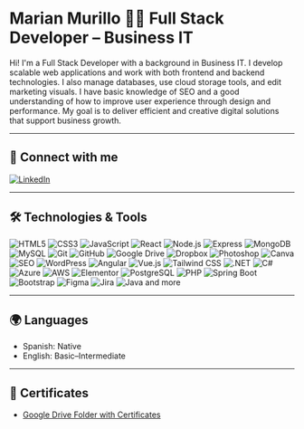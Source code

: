 # Marian Murillo 👩‍💻 Full Stack Developer – Business IT

Hi! I'm a Full Stack Developer with a background in Business IT. I develop scalable web applications and work with both frontend and backend technologies. I also manage databases, use cloud storage tools, and edit marketing visuals. I have basic knowledge of SEO and a good understanding of how to improve user experience through design and performance. My goal is to deliver efficient and creative digital solutions that support business growth.

---

## 🔗 Connect with me

[![LinkedIn](https://img.shields.io/badge/LinkedIn-Profile-blue?logo=linkedin)](https://www.linkedin.com/in/marian-murillo/)


---

## 🛠️ Technologies & Tools



![HTML5](https://img.shields.io/badge/HTML5-E34F26?logo=html5&logoColor=white&style=flat) ![CSS3](https://img.shields.io/badge/CSS3-1572B6?logo=css3&logoColor=white&style=flat) ![JavaScript](https://img.shields.io/badge/JavaScript-F7DF1E?logo=javascript&logoColor=black&style=flat) 
 ![React](https://img.shields.io/badge/React-61DAFB?logo=react&logoColor=black&style=flat)  ![Node.js](https://img.shields.io/badge/Node.js-339933?logo=node.js&logoColor=white&style=flat)  ![Express](https://img.shields.io/badge/Express.js-000000?logo=express&logoColor=white&style=flat) 
 ![MongoDB](https://img.shields.io/badge/MongoDB-47A248?logo=mongodb&logoColor=white&style=flat)  ![MySQL](https://img.shields.io/badge/MySQL-4479A1?logo=mysql&logoColor=white&style=flat)  ![Git](https://img.shields.io/badge/Git-F05032?logo=git&logoColor=white&style=flat) 
 ![GitHub](https://img.shields.io/badge/GitHub-181717?logo=github&logoColor=white&style=flat)  ![Google Drive](https://img.shields.io/badge/Google%20Drive-4285F4?logo=google-drive&logoColor=white&style=flat)  ![Dropbox](https://img.shields.io/badge/Dropbox-0061FF?logo=dropbox&logoColor=white&style=flat) 
 ![Photoshop](https://img.shields.io/badge/Photoshop-31A8FF?logo=adobe-photoshop&logoColor=white&style=flat)  ![Canva](https://img.shields.io/badge/Canva-00C4CC?logo=canva&logoColor=white&style=flat)  ![SEO](https://img.shields.io/badge/SEO-Basic-lightgrey?style=flat) 
 ![WordPress](https://img.shields.io/badge/WordPress-21759B?logo=wordpress&logoColor=white&style=flat)  ![Angular](https://img.shields.io/badge/Angular-DD0031?logo=angular&logoColor=white&style=flat)  ![Vue.js](https://img.shields.io/badge/Vue.js-4FC08D?logo=vue.js&logoColor=white&style=flat) 
![Tailwind CSS](https://img.shields.io/badge/Tailwind_CSS-38B2AC?logo=tailwind-css&logoColor=white&style=flat)  ![.NET](https://img.shields.io/badge/.NET-512BD4?logo=dot-net&logoColor=white&style=flat)  ![C#](https://img.shields.io/badge/C%23-239120?logo=c-sharp&logoColor=white&style=flat) 
 ![Azure](https://img.shields.io/badge/Azure-0078D4?logo=microsoft-azure&logoColor=white&style=flat)  ![AWS](https://img.shields.io/badge/AWS-232F3E?logo=amazon-aws&logoColor=white&style=flat)  ![Elementor](https://img.shields.io/badge/Elementor-21B8F9?logo=elementor&logoColor=white&style=flat) 
 ![PostgreSQL](https://img.shields.io/badge/PostgreSQL-336791?logo=postgresql&logoColor=white&style=flat)  ![PHP](https://img.shields.io/badge/PHP-777BB4?logo=php&logoColor=white&style=flat)  ![Spring Boot](https://img.shields.io/badge/Spring_Boot-6DB33F?logo=spring-boot&logoColor=white&style=flat) 
 ![Bootstrap](https://img.shields.io/badge/Bootstrap-7952B3?logo=bootstrap&logoColor=white&style=flat)  ![Figma](https://img.shields.io/badge/Figma-F24E1E?logo=figma&logoColor=white&style=flat)  ![Jira](https://img.shields.io/badge/Jira-0052CC?logo=jira&logoColor=white&style=flat) 
 ![Java](https://img.shields.io/badge/Java-007396?logo=java&logoColor=white&style=flat) and more 


---

## 🌍 Languages

- Spanish: Native  
- English: Basic–Intermediate

---

## 📄 Certificates

- [Google Drive Folder with Certificates]([https://your-google-drive-certificates-link.com](https://drive.google.com/file/d/11if4y4RJ6gqf1wOslW-YtyHxuURLS7yS/view?usp=sharing))
